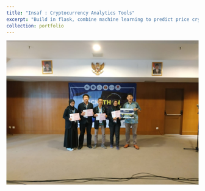 ```yaml
---
title: "Insaf : Cryptocurrency Analytics Tools"
excerpt: "Build in flask, combine machine learning to predict price crypto (Ex: btc/usdt, binance API), and crawling tweet to make decision buy or sell assets<br/>"
collection: portfolio
---
```


<img src='/images/ITB.jpeg'>
